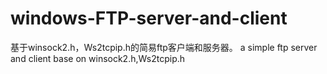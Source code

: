 # windows-FTP-server-and-client
基于winsock2.h，Ws2tcpip.h的简易ftp客户端和服务器。 a simple ftp server and  client base on winsock2.h,Ws2tcpip.h
